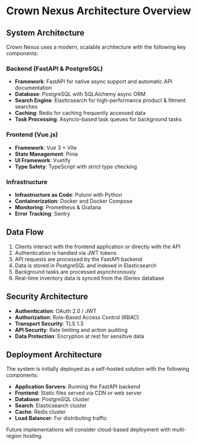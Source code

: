 # Crown Nexus Architecture Overview

## System Architecture

Crown Nexus uses a modern, scalable architecture with the following key components:

### Backend (FastAPI & PostgreSQL)

- **Framework**: FastAPI for native async support and automatic API documentation
- **Database**: PostgreSQL with SQLAlchemy async ORM
- **Search Engine**: Elasticsearch for high-performance product & fitment searches
- **Caching**: Redis for caching frequently accessed data
- **Task Processing**: Asyncio-based task queues for background tasks

### Frontend (Vue.js)

- **Framework**: Vue 3 + Vite
- **State Management**: Pinia
- **UI Framework**: Vuetify
- **Type Safety**: TypeScript with strict type checking

### Infrastructure

- **Infrastructure as Code**: Pulumi with Python
- **Containerization**: Docker and Docker Compose
- **Monitoring**: Prometheus & Grafana
- **Error Tracking**: Sentry

## Data Flow

1. Clients interact with the frontend application or directly with the API
2. Authentication is handled via JWT tokens
3. API requests are processed by the FastAPI backend
4. Data is stored in PostgreSQL and indexed in Elasticsearch
5. Background tasks are processed asynchronously
6. Real-time inventory data is synced from the iSeries database

## Security Architecture

- **Authentication**: OAuth 2.0 / JWT
- **Authorization**: Role-Based Access Control (RBAC)
- **Transport Security**: TLS 1.3
- **API Security**: Rate limiting and action auditing
- **Data Protection**: Encryption at rest for sensitive data

## Deployment Architecture

The system is initially deployed as a self-hosted solution with the following components:

- **Application Servers**: Running the FastAPI backend
- **Frontend**: Static files served via CDN or web server
- **Database**: PostgreSQL cluster
- **Search**: Elasticsearch cluster
- **Cache**: Redis cluster
- **Load Balancer**: For distributing traffic

Future implementations will consider cloud-based deployment with multi-region hosting.

